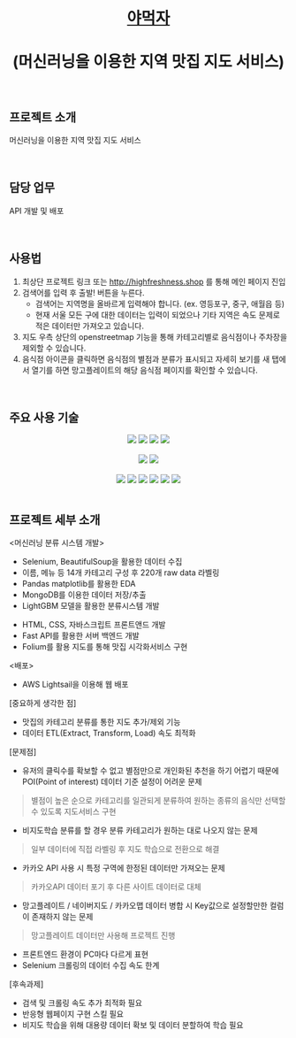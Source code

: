# <center>[야먹자](http://highfreshness.shop/)</center>
# <center>(머신러닝을 이용한 지역 맛집 지도 서비스)</center>
<br>

## 프로젝트 소개
머신러닝을 이용한 지역 맛집 지도 서비스	

<br>

## 담당 업무
API 개발 및 배포

<br>

## 사용법

1. 최상단 프로젝트 링크 또는 http://highfreshness.shop 를 통해 메인 페이지 진입
2. 검색어를 입력 후 출발! 버튼을 누른다.
   * 검색어는 지역명을 올바르게 입력해야 합니다. (ex. 영등포구, 중구, 애월읍 등)
   * 현재 서울 모든 구에 대한 데이터는 입력이 되었으나 기타 지역은 속도 문제로 적은 데이터만 가져오고 있습니다.
3. 지도 우측 상단의 openstreetmap 기능을 통해 카테고리별로 음식점이나 주차장을 제외할 수 있습니다.
4. 음식점 아이콘을 클릭하면 음식점의 별점과 분류가 표시되고 자세히 보기를 새 탭에서 열기를 하면 망고플레이트의 해당 음식점 페이지를 확인할 수 있습니다. 

<br>

## 주요 사용 기술

<div align=center>
  <img src="https://img.shields.io/badge/python-3776AB?style=for-the-badge&logo=python&logoColor=white"> 
  <img src="https://img.shields.io/badge/Jupyter-F7931E?style=for-the-badge&logo=Jupyter&logoColor=white">
  <img src="https://img.shields.io/badge/Google Colab-F9AB00?style=for-the-badge&logo=Google Colab&logoColor=white">
    <img src="https://img.shields.io/badge/Visual Studio Code-007ACC?style=for-the-badge&logo=Visual Studio Code&logoColor=white">
  <br>
  <br>
  <img src="https://img.shields.io/badge/scikit-learn-F7931E?style=for-the-badge&logo=scikit-learn&logoColor=white">
  <img src="https://img.shields.io/badge/Folium-77B829?style=for-the-badge&logo=Folium&logoColor=white">
  <br>
  <br>
  <img src="https://img.shields.io/badge/html5-E34F26?style=for-the-badge&logo=html5&logoColor=white"> 
  <img src="https://img.shields.io/badge/css-1572B6?style=for-the-badge&logo=css3&logoColor=white"> 
  <img src="https://img.shields.io/badge/javascript-F7DF1E?style=for-the-badge&logo=javascript&logoColor=black">  
  <img src="https://img.shields.io/badge/mongoDB-47A248?style=for-the-badge&logo=MongoDB&logoColor=white">
  <img src="https://img.shields.io/badge/amazonaws-232F3E?style=for-the-badge&logo=amazonaws&logoColor=white">
  <img src="https://img.shields.io/badge/FastAPI-009688?style=for-the-badge&logo=FastAPI&logoColor=white">
</div>

<br>  

## 프로젝트 세부 소개
<머신러닝 분류 시스템 개발>
* Selenium, BeautifulSoup을 활용한 데이터 수집
* 이름, 메뉴 등 14개 카테고리 구성 후 220개 raw data 라벨링
* Pandas matplotlib를 활용한 EDA
* MongoDB를 이용한 데이터 저장/추출
* LightGBM 모델을 활용한 분류시스템 개발

<Web Visualization>

* HTML, CSS, 자바스크립트 프론트앤드 개발
* Fast API를 활용한 서버 백엔드 개발
* Folium를 활용 지도를 통해 맛집 시각화서비스 구현

<배포>

* AWS Lightsail을 이용해 웹 배포

[중요하게 생각한 점]
* 맛집의 카테고리 분류를 통한 지도 추가/제외 기능
* 데이터 ETL(Extract, Transform, Load) 속도 최적화

[문제점]
* 유저의 클릭수를 확보할 수 없고 별점만으로 개인화된 추천을 하기 어렵기 때문에  POI(Point of interest) 데이터 기준 설정이 어려운 문제
 > 별점이 높은 순으로 카테고리를 일관되게 분류하여 원하는 종류의 음식만 선택할 수 있도록 지도서비스 구현
* 비지도학습 분류를 할 경우 분류 카테고리가 원하는 대로 나오지 않는 문제
 > 일부 데이터에 직접 라벨링 후 지도 학습으로 전환으로 해결
* 카카오 API 사용 시 특정 구역에 한정된 데이터만 가져오는 문제
 > 카카오API 데이터 포기 후 다른 사이트 데이터로 대체
* 망고플레이트 / 네이버지도 / 카카오맵 데이터 병합 시 Key값으로 설정할만한 컬럼이 존재하지 않는 문제
 > 망고플레이트 데이터만 사용해 프로젝트 진행
* 프론트엔드 환경이 PC마다 다르게 표현
* Selenium 크롤링의 데이터 수집 속도 한계

[후속과제]
* 검색 및 크롤링 속도 추가 최적화 필요
* 반응형 웹페이지 구현 스킬 필요
* 비지도 학습을 위해 대용량 데이터 확보 및 데이터 분할하여 학습 필요



